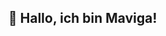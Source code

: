 ## 👋 Hallo, ich bin Maviga!

<!--
**MAVIGA2K24/maviga2k24** ist ein ✨ _spezielles_ ✨ Repository, da seine `README.md` (diese Datei) in Ihrem GitHub-Profil erscheint.

---

🌱 Über mich

🎓 Erfahrung im GTA5 Ymaps Mapping
👨‍💻 Spezialisiert auf das Erstellen von detaillierten Karten
🌈 Leidenschaft für innovative Map-Designs

🤝 Lass uns in Kontakt treten!
